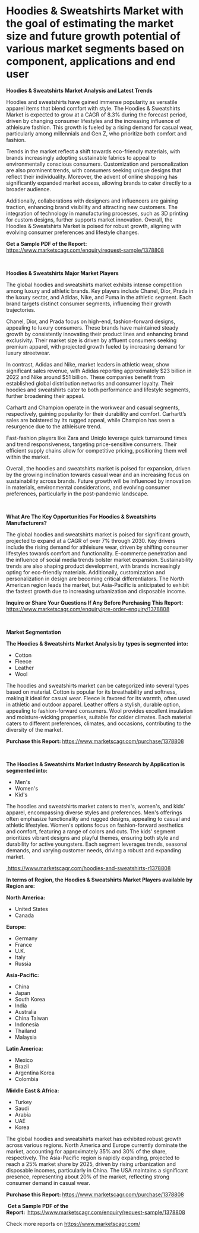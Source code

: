 <p><h1>Hoodies & Sweatshirts Market with the goal of estimating the market size and future growth potential of various market segments based on component, applications and end user</h1></p><p><strong>Hoodies & Sweatshirts Market Analysis and Latest Trends</strong></p>
<p><p>Hoodies and sweatshirts have gained immense popularity as versatile apparel items that blend comfort with style. The Hoodies & Sweatshirts Market is expected to grow at a CAGR of 8.3% during the forecast period, driven by changing consumer lifestyles and the increasing influence of athleisure fashion. This growth is fueled by a rising demand for casual wear, particularly among millennials and Gen Z, who prioritize both comfort and fashion.</p><p>Trends in the market reflect a shift towards eco-friendly materials, with brands increasingly adopting sustainable fabrics to appeal to environmentally conscious consumers. Customization and personalization are also prominent trends, with consumers seeking unique designs that reflect their individuality. Moreover, the advent of online shopping has significantly expanded market access, allowing brands to cater directly to a broader audience.</p><p>Additionally, collaborations with designers and influencers are gaining traction, enhancing brand visibility and attracting new customers. The integration of technology in manufacturing processes, such as 3D printing for custom designs, further supports market innovation. Overall, the Hoodies & Sweatshirts Market is poised for robust growth, aligning with evolving consumer preferences and lifestyle changes.</p></p>
<p><strong>Get a Sample PDF of the Report:&nbsp;</strong> <a href="https://www.marketscagr.com/enquiry/request-sample/1378808?utm_campaign=2994&utm_medium=2&utm_source=Github&utm_content=ia&utm_term=04042025&utm_id=hoodies-sweatshirts">https://www.marketscagr.com/enquiry/request-sample/1378808</a></p>
<p>&nbsp;</p>
<p><strong>Hoodies & Sweatshirts Major Market Players</strong></p>
<p><p>The global hoodies and sweatshirts market exhibits intense competition among luxury and athletic brands. Key players include Chanel, Dior, Prada in the luxury sector, and Adidas, Nike, and Puma in the athletic segment. Each brand targets distinct consumer segments, influencing their growth trajectories.</p><p>Chanel, Dior, and Prada focus on high-end, fashion-forward designs, appealing to luxury consumers. These brands have maintained steady growth by consistently innovating their product lines and enhancing brand exclusivity. Their market size is driven by affluent consumers seeking premium apparel, with projected growth fueled by increasing demand for luxury streetwear.</p><p>In contrast, Adidas and Nike, market leaders in athletic wear, show significant sales revenue, with Adidas reporting approximately $23 billion in 2022 and Nike around $51 billion. These companies benefit from established global distribution networks and consumer loyalty. Their hoodies and sweatshirts cater to both performance and lifestyle segments, further broadening their appeal.</p><p>Carhartt and Champion operate in the workwear and casual segments, respectively, gaining popularity for their durability and comfort. Carhartt’s sales are bolstered by its rugged appeal, while Champion has seen a resurgence due to the athleisure trend.</p><p>Fast-fashion players like Zara and Uniqlo leverage quick turnaround times and trend responsiveness, targeting price-sensitive consumers. Their efficient supply chains allow for competitive pricing, positioning them well within the market.</p><p>Overall, the hoodies and sweatshirts market is poised for expansion, driven by the growing inclination towards casual wear and an increasing focus on sustainability across brands. Future growth will be influenced by innovation in materials, environmental considerations, and evolving consumer preferences, particularly in the post-pandemic landscape.</p></p>
<p>&nbsp;</p>
<p><strong>What Are The Key Opportunities For Hoodies & Sweatshirts Manufacturers?</strong></p>
<p><p>The global hoodies and sweatshirts market is poised for significant growth, projected to expand at a CAGR of over 7% through 2030. Key drivers include the rising demand for athleisure wear, driven by shifting consumer lifestyles towards comfort and functionality. E-commerce penetration and the influence of social media trends bolster market expansion. Sustainability trends are also shaping product development, with brands increasingly opting for eco-friendly materials. Additionally, customization and personalization in design are becoming critical differentiators. The North American region leads the market, but Asia-Pacific is anticipated to exhibit the fastest growth due to increasing urbanization and disposable income.</p></p>
<p><strong>Inquire or Share Your Questions If Any Before Purchasing This Report:</strong> <a href="https://www.marketscagr.com/enquiry/pre-order-enquiry/1378808?utm_campaign=2994&utm_medium=2&utm_source=Github&utm_content=ia&utm_term=04042025&utm_id=hoodies-sweatshirts">https://www.marketscagr.com/enquiry/pre-order-enquiry/1378808</a></p>
<p>&nbsp;</p>
<p><strong>Market Segmentation</strong></p>
<p><strong>The Hoodies & Sweatshirts Market Analysis by types is segmented into:</strong></p>
<p><ul><li>Cotton</li><li>Fleece</li><li>Leather</li><li>Wool</li></ul></p>
<p><p>The hoodies and sweatshirts market can be categorized into several types based on material. Cotton is popular for its breathability and softness, making it ideal for casual wear. Fleece is favored for its warmth, often used in athletic and outdoor apparel. Leather offers a stylish, durable option, appealing to fashion-forward consumers. Wool provides excellent insulation and moisture-wicking properties, suitable for colder climates. Each material caters to different preferences, climates, and occasions, contributing to the diversity of the market.</p></p>
<p><strong>Purchase this Report:&nbsp;</strong><a href="https://www.marketscagr.com/purchase/1378808?utm_campaign=2994&utm_medium=2&utm_source=Github&utm_content=ia&utm_term=04042025&utm_id=hoodies-sweatshirts">https://www.marketscagr.com/purchase/1378808</a></p>
<p>&nbsp;</p>
<p><strong>The Hoodies & Sweatshirts Market Industry Research by Application is segmented into:</strong></p>
<p><ul><li>Men's</li><li>Women's</li><li>Kid's</li></ul></p>
<p><p>The hoodies and sweatshirts market caters to men's, women's, and kids' apparel, encompassing diverse styles and preferences. Men's offerings often emphasize functionality and rugged designs, appealing to casual and athletic lifestyles. Women's options focus on fashion-forward aesthetics and comfort, featuring a range of colors and cuts. The kids' segment prioritizes vibrant designs and playful themes, ensuring both style and durability for active youngsters. Each segment leverages trends, seasonal demands, and varying customer needs, driving a robust and expanding market.</p></p>
<p><a href="https://www.marketscagr.com/hoodies-and-sweatshirts-r1378808?utm_campaign=2994&utm_medium=2&utm_source=Github&utm_content=ia&utm_term=04042025&utm_id=hoodies-sweatshirts">&nbsp;https://www.marketscagr.com/hoodies-and-sweatshirts-r1378808</a></p>
<p><strong>In terms of Region, the Hoodies & Sweatshirts Market Players available by Region are:</strong></p>
<p>
    <p> <strong> North America: </strong>
        <ul>
            <li>United States</li>
            <li>Canada</li>
        </ul>
        </p> 
    <p> <strong> Europe: </strong>
        <ul>
            <li>Germany</li>
            <li>France</li>
            <li>U.K.</li>
            <li>Italy</li>
            <li>Russia</li>
        </ul>
        </p> 
    <p> <strong> Asia-Pacific: </strong>
        <ul>
            <li>China</li>
            <li>Japan</li>
            <li>South Korea</li>
            <li>India</li>
            <li>Australia</li>
            <li>China Taiwan</li>
            <li>Indonesia</li>
            <li>Thailand</li>
            <li>Malaysia</li>
        </ul>
        </p> 
    <p> <strong> Latin America: </strong>
        <ul>
            <li>Mexico</li>
            <li>Brazil</li>
            <li>Argentina Korea</li>
            <li>Colombia</li>
        </ul>
        </p> 
    <p> <strong> Middle East & Africa: </strong>
        <ul>
            <li>Turkey</li>
            <li>Saudi</li>
            <li>Arabia</li>
            <li>UAE</li>
            <li>Korea</li>
        </ul>
    </p>
    </p>
<p><p>The global hoodies and sweatshirts market has exhibited robust growth across various regions. North America and Europe currently dominate the market, accounting for approximately 35% and 30% of the share, respectively. The Asia-Pacific region is rapidly expanding, projected to reach a 25% market share by 2025, driven by rising urbanization and disposable incomes, particularly in China. The USA maintains a significant presence, representing about 20% of the market, reflecting strong consumer demand in casual wear.</p></p>
<p><strong>Purchase this Report: </strong><a href="https://www.marketscagr.com/purchase/1378808?utm_campaign=2994&utm_medium=2&utm_source=Github&utm_content=ia&utm_term=04042025&utm_id=hoodies-sweatshirts">https://www.marketscagr.com/purchase/1378808</a></p>
<p>&nbsp;<strong>Get a Sample PDF of the Report:&nbsp;&nbsp;</strong><a href="https://www.marketscagr.com/enquiry/request-sample/1378808?utm_campaign=2994&utm_medium=2&utm_source=Github&utm_content=ia&utm_term=04042025&utm_id=hoodies-sweatshirts">https://www.marketscagr.com/enquiry/request-sample/1378808</a></p>
<p><strong></strong></p>
<p>Check more reports on <a href="https://www.marketscagr.com/?utm_campaign=2994&utm_medium=2&utm_source=Github&utm_content=ia&utm_term=04042025&utm_id=hoodies-sweatshirts">https://www.marketscagr.com/</a></p>
